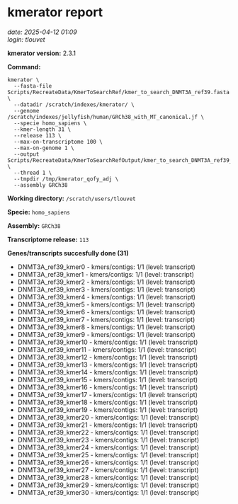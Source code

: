 # kmerator report
*date: 2025-04-12 01:09*  
*login: tlouvet*

**kmerator version:** 2.3.1

**Command:**

```
kmerator \
  --fasta-file Scripts/RecreateData/KmerToSearchRef/kmer_to_search_DNMT3A_ref39.fasta \
  --datadir /scratch/indexes/kmerator/ \
  --genome /scratch/indexes/jellyfish/human/GRCh38_with_MT_canonical.jf \
  --specie homo_sapiens \
  --kmer-length 31 \
  --release 113 \
  --max-on-transcriptome 100 \
  --max-on-genome 1 \
  --output Scripts/RecreateData/KmerToSearchRefOutput/kmer_to_search_DNMT3A_ref39_output \
  --thread 1 \
  --tmpdir /tmp/kmerator_qofy_adj \
  --assembly GRCh38
```

**Working directory:** `/scratch/users/tlouvet`

**Specie:** `homo_sapiens`

**Assembly:** `GRCh38`

**Transcriptome release:** `113`

**Genes/transcripts succesfully done (31)**

- DNMT3A_ref39_kmer0 - kmers/contigs: 1/1 (level: transcript)
- DNMT3A_ref39_kmer1 - kmers/contigs: 1/1 (level: transcript)
- DNMT3A_ref39_kmer2 - kmers/contigs: 1/1 (level: transcript)
- DNMT3A_ref39_kmer3 - kmers/contigs: 1/1 (level: transcript)
- DNMT3A_ref39_kmer4 - kmers/contigs: 1/1 (level: transcript)
- DNMT3A_ref39_kmer5 - kmers/contigs: 1/1 (level: transcript)
- DNMT3A_ref39_kmer6 - kmers/contigs: 1/1 (level: transcript)
- DNMT3A_ref39_kmer7 - kmers/contigs: 1/1 (level: transcript)
- DNMT3A_ref39_kmer8 - kmers/contigs: 1/1 (level: transcript)
- DNMT3A_ref39_kmer9 - kmers/contigs: 1/1 (level: transcript)
- DNMT3A_ref39_kmer10 - kmers/contigs: 1/1 (level: transcript)
- DNMT3A_ref39_kmer11 - kmers/contigs: 1/1 (level: transcript)
- DNMT3A_ref39_kmer12 - kmers/contigs: 1/1 (level: transcript)
- DNMT3A_ref39_kmer13 - kmers/contigs: 1/1 (level: transcript)
- DNMT3A_ref39_kmer14 - kmers/contigs: 1/1 (level: transcript)
- DNMT3A_ref39_kmer15 - kmers/contigs: 1/1 (level: transcript)
- DNMT3A_ref39_kmer16 - kmers/contigs: 1/1 (level: transcript)
- DNMT3A_ref39_kmer17 - kmers/contigs: 1/1 (level: transcript)
- DNMT3A_ref39_kmer18 - kmers/contigs: 1/1 (level: transcript)
- DNMT3A_ref39_kmer19 - kmers/contigs: 1/1 (level: transcript)
- DNMT3A_ref39_kmer20 - kmers/contigs: 1/1 (level: transcript)
- DNMT3A_ref39_kmer21 - kmers/contigs: 1/1 (level: transcript)
- DNMT3A_ref39_kmer22 - kmers/contigs: 1/1 (level: transcript)
- DNMT3A_ref39_kmer23 - kmers/contigs: 1/1 (level: transcript)
- DNMT3A_ref39_kmer24 - kmers/contigs: 1/1 (level: transcript)
- DNMT3A_ref39_kmer25 - kmers/contigs: 1/1 (level: transcript)
- DNMT3A_ref39_kmer26 - kmers/contigs: 1/1 (level: transcript)
- DNMT3A_ref39_kmer27 - kmers/contigs: 1/1 (level: transcript)
- DNMT3A_ref39_kmer28 - kmers/contigs: 1/1 (level: transcript)
- DNMT3A_ref39_kmer29 - kmers/contigs: 1/1 (level: transcript)
- DNMT3A_ref39_kmer30 - kmers/contigs: 1/1 (level: transcript)
